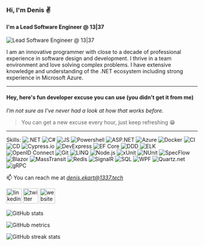 ﻿### Hi, I'm Denis ✌️

#### I'm a Lead Software Engineer @ 13|37

![Lead Software Engineer @ 13|37](https://oss-tools.1337.services/readmemaker/img/Logotype-dark.svg)

I am an innovative programmer with close to a decade of professional experience in software design and development. I thrive in a team environment and love solving complex problems. I have extensive knowledge and understanding of the .NET ecosystem including strong experience in Microsoft Azure.

---

#### Hey, here's fun developer excuse you can use (you didn't get it from me)

*I’m not sure as I’ve never had a look at how that works before.*

> You can get a new excuse every hour, just keep refreshing 😁

---

Skills:  ![.NET](https://img.shields.io/badge/-.NET-05e273)  ![C#](https://img.shields.io/badge/-C%23-05e273)  ![JS](https://img.shields.io/badge/-JS-05e273)  ![Powershell](https://img.shields.io/badge/-Powershell-05e273)  ![ASP.NET](https://img.shields.io/badge/-ASP.NET-05e273)  ![Azure](https://img.shields.io/badge/-Azure-05e273)  ![Docker](https://img.shields.io/badge/-Docker-05e273)  ![CI](https://img.shields.io/badge/-CI-05e273)  ![CD](https://img.shields.io/badge/-CD-05e273)  ![Cypress.io](https://img.shields.io/badge/-Cypress.io-05e273)  ![DevExpress](https://img.shields.io/badge/-DevExpress-05e273)  ![EF Core](https://img.shields.io/badge/-EF%20Core-05e273)  ![DDD](https://img.shields.io/badge/-DDD-05e273)  ![ELK](https://img.shields.io/badge/-ELK-05e273)  ![OpenID Connect](https://img.shields.io/badge/-OpenID%20Connect-05e273)  ![Git](https://img.shields.io/badge/-Git-05e273)  ![LINQ](https://img.shields.io/badge/-LINQ-05e273)  ![Node.js](https://img.shields.io/badge/-Node.js-05e273)  ![xUnit](https://img.shields.io/badge/-xUnit-05e273)  ![NUnit](https://img.shields.io/badge/-NUnit-05e273)  ![SpecFlow](https://img.shields.io/badge/-SpecFlow-05e273)  ![Blazor](https://img.shields.io/badge/-Blazor-05e273)  ![MassTransit](https://img.shields.io/badge/-MassTransit-05e273)  ![Redis](https://img.shields.io/badge/-Redis-05e273)  ![SignalR](https://img.shields.io/badge/-SignalR-05e273)  ![SQL](https://img.shields.io/badge/-SQL-05e273)  ![WPF](https://img.shields.io/badge/-WPF-05e273)  ![Quartz.net](https://img.shields.io/badge/-Quartz.net-05e273)  ![gRPC](https://img.shields.io/badge/-gRPC-05e273)

📫 You can reach me at *denis.ekart@1337.tech*

[<img src='https://oss-tools.1337.services/readmemaker/img/linkedin.svg' alt='linkedin' height='40'>](https://www.linkedin.com/in/denis-ekart-aa8495187/)  [<img src='https://oss-tools.1337.services/readmemaker/img/twitter.svg' alt='twitter' height='40'>](https://twitter.com/denisekart)  [<img src='https://oss-tools.1337.services/readmemaker/img/icloud.svg' alt='website' height='40'>](https://1337.tech)  

![GitHub stats](https://github-readme-stats.vercel.app/api?username=denisekart&show_icons=true&bg_color=0C0C91&text_color=05E273&title_color=05E273&border_color=05E273)  

![GitHub metrics](https://metrics.lecoq.io/denisekart)  

![GitHub streak stats](https://github-readme-streak-stats.herokuapp.com/?user=denisekart&theme=dark&&date_format=M%20j%5B%2C%20Y%5D&background=0C0C91&border=198754&ring=198754&fire=198754&currStreakLabel=198754)  


